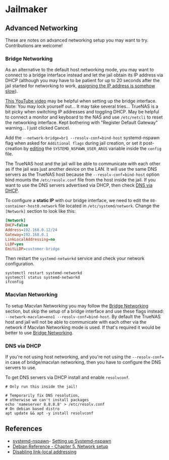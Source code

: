 # Jailmaker

## Advanced Networking

These are notes on advanced networking setup you may want to try. Contributions are welcome!

### Bridge Networking

As an alternative to the default host networking mode, you may want to connect to a bridge interface instead and let the jail obtain its IP address via DHCP (although you may have to be patient for up to 20 seconds after the jail started for networking to work, [assigning the IP address is somehow slow](https://github.com/Jip-Hop/jailmaker/issues/7)).

[This YouTube video](https://www.youtube.com/watch?v=7clQw132w58) may be helpful when setting up the bridge interface. Note: You may lock yourself out... It may take several tries... TrueNAS is a bit picky when switching IP addresses and toggling DHCP. May be helpful to connect a monitor and keyboard to the NAS and use `/etc/netcli` to reset the networking interface. Kept bothering with "Register Default Gateway" warning... I just clicked Cancel.

Add the `--network-bridge=br1 --resolv-conf=bind-host` systemd-nspawn flag when asked for `Additional flags` during jail creation, or set it post-creation by [editing](./README.md#edit-jail-config) the `SYSTEMD_NSPAWN_USER_ARGS` variable inside the `config` file.

The TrueNAS host and the jail will be able to communicate with each other as if the jail was just another device on the LAN. It will use the same DNS servers as the TrueNAS host because the `--resolv-conf=bind-host` option bind mounts the `/etc/resolv.conf` file from the host inside the jail. If you want to use the DNS servers advertised via DHCP, then check [DNS via DHCP](#dns-via-dhcp).

To configure a **static IP** with our bridge interface, we need to edit the `80-container-host0.network` file located in `/etc/systemd/network`. Change the `[Network]` section to look like this:

```ini
[Network]
DHCP=false
Address=192.168.0.12/24
Gateway=192.168.0.1
LinkLocalAddressing=no
LLDP=yes
EmitLLDP=customer-bridge
```
Then restart the `systemd-networkd` service and check your network configuration.

```shell
systemctl restart systemd-networkd
systemctl status systemd-networkd
ifconfig
```


### Macvlan Networking

To setup Macvlan Networking you may follow the [Bridge Networking](#bridge-networking) section, but skip the setup of a bridge interface and use these flags instead: `--network-macvlan=eno1 --resolv-conf=bind-host`. By default the TrueNAS host and jail will not be able to communicate with each other via the network if Macvlan Networking mode is used. If that's required it would be better to use [Bridge Networking](#bridge-networking).

### DNS via DHCP

If you're not using host networking, and you're not using the `--resolv-conf=` in case of bridge/macvlan networking, then you have to configure the DNS servers to use.

To get DNS servers via DHCP install and enable `resolvconf`.

```shell
# Only run this inside the jail!

# Temporarily fix DNS resolution,
# otherwise we can't install packages
echo 'nameserver 8.8.8.8' > /etc/resolv.conf
# On debian based distro
apt update && apt -y install resolvconf
```

## References

- [systemd-nspawn](https://manpages.debian.org/bullseye/systemd-container/systemd-nspawn.1.en.html)- [Setting up Systemd-nspawn](https://www.cocode.se/linux/systemd_nspawn.html#orge360318)
- [Debian Reference - Chapter 5. Network setup](https://www.debian.org/doc/manuals/debian-reference/ch05.en.html#_the_hostname_resolution)
- [Disabling link-local addressing](https://jerrington.me/posts/2017-08-06-systemd-nspawn-disabling-link-local-addressing.html#disabling-link-local-addressing)